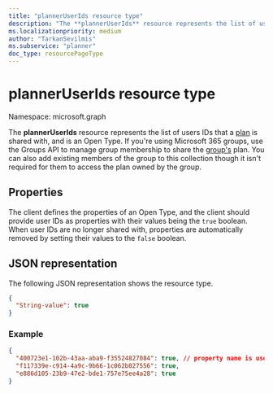 ```yaml
---
title: "plannerUserIds resource type"
description: "The **plannerUserIds** resource represents the list of users IDs that a plan is shared with, and is an Open Type. If you're using Microsoft 365 groups, use the Groups API to manage group membership to share the group's plan. You can also add existing members of the group to this collection though it isn't required for them to access the plan owned by the group."
ms.localizationpriority: medium
author: "TarkanSevilmis"
ms.subservice: "planner"
doc_type: resourcePageType
---
```


# plannerUserIds resource type

Namespace: microsoft.graph

The **plannerUserIds** resource represents the list of users IDs that a [plan](plannerplan.md) is shared with, and is an Open Type. If you're using Microsoft 365 groups, use the Groups API to manage group membership to share the [group's](group.md) plan. You can also add existing members of the group to this collection though it isn't required for them to access the plan owned by the group.


## Properties
The client defines the properties of an Open Type, and the client should provide user IDs as properties with their values being the `true` boolean. When user IDs are no longer shared with, properties are automatically removed by setting their values to the `false` boolean.


## JSON representation

The following JSON representation shows the resource type.

<!-- {
  "blockType": "resource",
  "openType": true,
  "optionalProperties": [ "String-value" ],
  "@odata.type": "microsoft.graph.plannerUserIds"
}-->

```json
{
  "String-value": true
}
```

### Example
```json
{
  "400723e1-102b-43aa-aba9-f35524827084": true, // property name is user id
  "f117339e-c914-4a9c-9b66-1c062b027556": true,
  "e886d105-23b9-47e2-bde1-757e75ee4a28": true
}
```

<!-- uuid: 8fcb5dbc-d5aa-4681-8e31-b001d5168d79
2015-10-25 14:57:30 UTC -->
<!-- {
  "type": "#page.annotation",
  "description": "plannerUserIds resource",
  "keywords": "",
  "section": "documentation",
  "tocPath": ""
}-->

